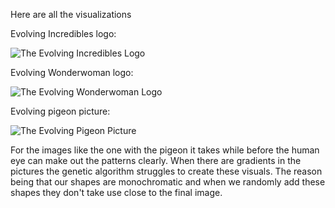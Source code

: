 Here are all the visualizations

Evolving Incredibles logo:

![The Evolving Incredibles Logo](incredibles.gif)


Evolving Wonderwoman logo:

![The Evolving Wonderwoman Logo](wonderwoman.gif)


Evolving pigeon picture:

![The Evolving Pigeon Picture](pigeon.gif)

For the images like the one with the pigeon it takes while before the human eye can make out the patterns clearly.
When there are gradients in the pictures the genetic algorithm struggles to create these visuals. The reason being that our shapes are monochromatic and when we randomly add these shapes they don't take use close to the final image.


